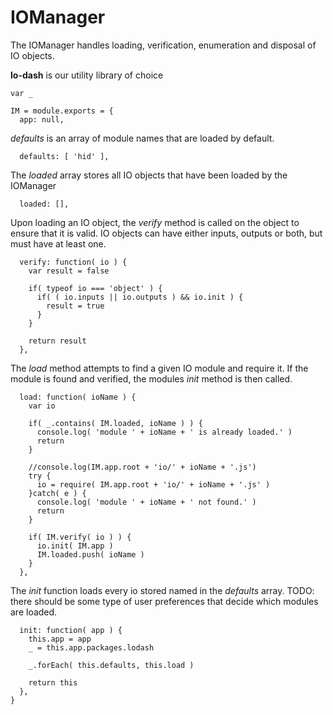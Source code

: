 IOManager
=========
The IOManager handles loading, verification, enumeration and disposal of IO objects.

**lo-dash** is our utility library of choice

    var _
		
    IM = module.exports = {
      app: null,

*defaults* is an array of module names that are loaded by default.

      defaults: [ 'hid' ],

The *loaded* array stores all IO objects that have been loaded by the IOManager			

      loaded: [],

Upon loading an IO object, the *verify* method is called on the object to ensure that it is valid. IO objects can have either inputs, outputs or both, but must have at least one.

      verify: function( io ) {
        var result = false
        
        if( typeof io === 'object' ) {
          if( ( io.inputs || io.outputs ) && io.init ) {
            result = true
          }
        }
        
        return result
      },
      
The *load* method attempts to find a given IO module and require it. If the module is found and verified, the modules *init* method is then called.

      load: function( ioName ) {
        var io
        
        if( _.contains( IM.loaded, ioName ) ) {
          console.log( 'module ' + ioName + ' is already loaded.' )
          return
        }
        
        //console.log(IM.app.root + 'io/' + ioName + '.js')
        try {
          io = require( IM.app.root + 'io/' + ioName + '.js' )
        }catch( e ) {
          console.log( 'module ' + ioName + ' not found.' )
          return
        }
        
        if( IM.verify( io ) ) {
          io.init( IM.app )
          IM.loaded.push( ioName )
        }
      },
      
The *init* function loads every io stored named in the *defaults* array. TODO: there should be some type of user preferences that decide which modules are loaded.

      init: function( app ) {
        this.app = app
        _ = this.app.packages.lodash
        
        _.forEach( this.defaults, this.load )
        
        return this
      },
    }
